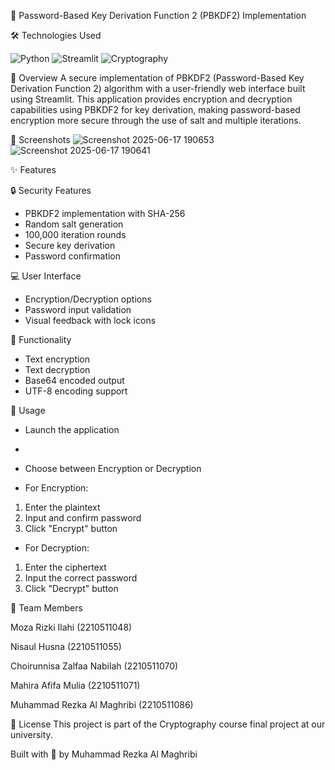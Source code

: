 🔐 Password-Based Key Derivation Function 2 (PBKDF2) Implementation

🛠️ Technologies Used

<img alt="Python" src="https://img.shields.io/badge/Python-3776AB?style=for-the-badge&logo=python&logoColor=white"> <img alt="Streamlit" src="https://img.shields.io/badge/Streamlit-FF4B4B?style=for-the-badge&logo=streamlit&logoColor=white"> <img alt="Cryptography" src="https://img.shields.io/badge/Cryptography-000000?style=for-the-badge&logo=encrypted&logoColor=white">

🌟 Overview
A secure implementation of PBKDF2 (Password-Based Key Derivation Function 2) algorithm with a user-friendly web interface built using Streamlit. This application provides encryption and decryption capabilities using PBKDF2 for key derivation, making password-based encryption more secure through the use of salt and multiple iterations.

🎥 Screenshots
![Screenshot 2025-06-17 190653](https://github.com/user-attachments/assets/ef8d95a1-b410-4115-8e49-3162cff8daa3)
![Screenshot 2025-06-17 190641](https://github.com/user-attachments/assets/919f80b8-bd65-477c-b893-7a83c9fe2839)

✨ Features

🔒 Security Features

- PBKDF2 implementation with SHA-256
- Random salt generation
- 100,000 iteration rounds
- Secure key derivation
- Password confirmation

💻 User Interface

- Encryption/Decryption options
- Password input validation
- Visual feedback with lock icons

🔄 Functionality

- Text encryption
- Text decryption
- Base64 encoded output
- UTF-8 encoding support
  

🚀 Usage

- Launch the application
- 
- Choose between Encryption or Decryption
  
- For Encryption:
1. Enter the plaintext
2. Input and confirm password
3. Click "Encrypt" button
 
- For Decryption:
1. Enter the ciphertext
2. Input the correct password
3. Click "Decrypt" button
   
👥 Team Members

Moza Rizki Ilahi (2210511048)

Nisaul Husna (2210511055)

Choirunnisa Zalfaa Nabilah (2210511070)

Mahira Afifa Mulia (2210511071)

Muhammad Rezka Al Maghribi (2210511086)

📝 License
This project is part of the Cryptography course final project at our university.

Built with 🔐 by Muhammad Rezka Al Maghribi
